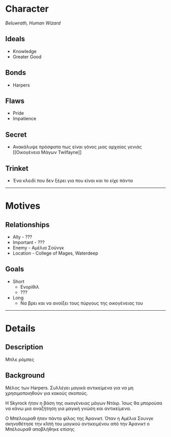 # Character
*Beluwrath, Human Wizard*

## Ideals

- Knowledge
- Greater Good

## Bonds

- Harpers


## Flaws

- Pride
- Impatience

## Secret

- Ανακάλυψε πρόσφατα πως είναι γόνος μιας αρχαίας γενιάς [[Οικογένεια Μάγων Twilfayne]]


## Trinket

- Ένα κλειδί που δεν ξέρει για που είναι και το είχε πάντα

---

# Motives

## Relationships

- Ally - ??? 
- Important - ???
- Enemy - Αμέλια Σούνγκ
- Location - College of Mages, Waterdeep


## Goals

- Short
	- Ενορίθιλ
	- ???
- Long
	- Να βρει και να ανοίξει τους πύργους της οικογένειας του 


---

# Details

## Description

Μπλε ρόμπες

## Background

Μέλος των Harpers. 
Συλλέγει μαγικά αντικείμενα για να μη χρησιμοποιηθούν για κακούς σκοπούς.

H Skyrock ήταν η βάση της οικογένειας μάγων Ντάιρ. Ίσως θα μπορούσα να κάνω μια αναζήτηση για μαγική γνώση και αντικείμενα.

Ο Μπέλουραθ ήταν πάντα φίλος της Άρανικτ. Όταν η Αμέλια Σουνγκ σκηνοθέτησε την κλπή του μαγικού αντικειμένου από την Άρανικτ ο Μπέλουραθ αποβλήθηκε επίσης
